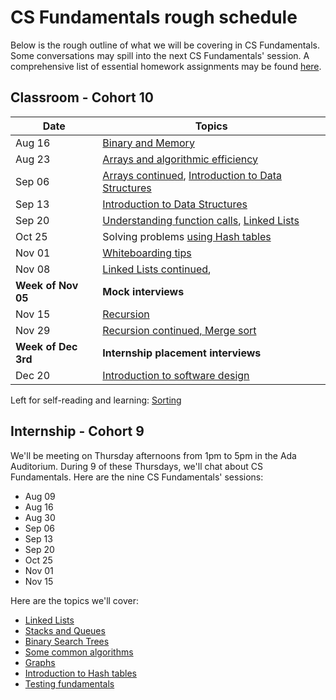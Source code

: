 # CS Fundamentals rough schedule
Below is the rough outline of what we will be covering in CS Fundamentals. Some conversations may spill into the next CS Fundamentals' session. A comprehensive list of essential homework assignments may be found [here](https://github.com/Ada-Developers-Academy/textbook-curriculum/blob/master/04-cs-fundamentals/homeworks.md).

## Classroom - Cohort 10
Date    | Topics
--------|----------------
Aug 16  | [Binary and Memory](https://github.com/Ada-Developers-Academy/textbook-curriculum/blob/master/04-cs-fundamentals/classroom/Binary.md)
Aug 23  | [Arrays and algorithmic efficiency](https://github.com/Ada-Developers-Academy/textbook-curriculum/blob/master/04-cs-fundamentals/classroom/Arrays.md)
Sep 06  | [Arrays continued](https://github.com/Ada-Developers-Academy/textbook-curriculum/blob/master/04-cs-fundamentals/classroom/Arrays.md), [Introduction to Data Structures](https://github.com/Ada-Developers-Academy/textbook-curriculum/blob/master/04-cs-fundamentals/classroom/Introduction%20to%20Data%20Structures.md)
Sep 13  | [Introduction to Data Structures](https://github.com/Ada-Developers-Academy/textbook-curriculum/blob/master/04-cs-fundamentals/classroom/Introduction%20to%20Data%20Structures.md)
Sep 20  | [Understanding function calls](https://github.com/Ada-Developers-Academy/textbook-curriculum/blob/master/04-cs-fundamentals/classroom/Understanding%20function%20calls.md), [Linked Lists](https://github.com/Ada-Developers-Academy/textbook-curriculum/blob/master/04-cs-fundamentals/classroom/Introduction%20to%20Linked%20Lists.md)
Oct 25  |  Solving problems [using Hash tables](https://github.com/Ada-Developers-Academy/textbook-curriculum/blob/master/04-cs-fundamentals/classroom/Using%20Hash%20Tables.md) 
Nov 01  | [Whiteboarding tips](https://github.com/Ada-Developers-Academy/textbook-curriculum/blob/master/04-cs-fundamentals/classroom/Whiteboarding-Tips.md)
Nov 08  | [Linked Lists continued](https://github.com/Ada-Developers-Academy/textbook-curriculum/blob/master/04-cs-fundamentals/classroom/Introduction%20to%20Linked%20Lists.md),
**Week of Nov 05** | **Mock interviews**
Nov 15 | [Recursion](https://github.com/Ada-Developers-Academy/textbook-curriculum/blob/master/04-cs-fundamentals/classroom/Introduction%20to%20Recursion.md)
Nov 29 | [Recursion continued, Merge sort](https://github.com/Ada-Developers-Academy/textbook-curriculum/blob/master/04-cs-fundamentals/classroom/Introduction%20to%20Recursion.md)
**Week of Dec 3rd** | **Internship placement interviews**
Dec 20 | [Introduction to software design](https://github.com/Ada-Developers-Academy/textbook-curriculum/blob/master/04-cs-fundamentals/classroom/Software%20Design.md)

Left for self-reading and learning: [Sorting](https://github.com/Ada-Developers-Academy/textbook-curriculum/blob/master/04-cs-fundamentals/classroom/Sorting.md)

## Internship - Cohort 9
We'll be meeting on Thursday afternoons from 1pm to 5pm in the Ada Auditorium. During 9 of these Thursdays, we'll chat about CS Fundamentals. Here are the nine CS Fundamentals' sessions:
- Aug 09
- Aug 16
- Aug 30
- Sep 06
- Sep 13
- Sep 20
- Oct 25
- Nov 01
- Nov 15

Here are the topics we'll cover:
- [Linked Lists](https://github.com/Ada-Developers-Academy/textbook-curriculum/blob/master/04-cs-fundamentals/internship/Linked%20Lists.md)
- [Stacks and Queues](https://github.com/Ada-Developers-Academy/textbook-curriculum/blob/master/04-cs-fundamentals/internship/Stacks%20and%20Queues.md)
- [Binary Search Trees](https://github.com/Ada-Developers-Academy/textbook-curriculum/blob/master/04-cs-fundamentals/internship/Binary%20Search%20Trees.md)
- [Some common algorithms](https://github.com/Ada-Developers-Academy/textbook-curriculum/blob/master/04-cs-fundamentals/internship/Introduction%20to%20Algorithms.md)
- [Graphs](https://github.com/Ada-Developers-Academy/textbook-curriculum/blob/master/04-cs-fundamentals/internship/Introduction%20to%20Algorithms.md)
- [Introduction to Hash tables](https://github.com/Ada-Developers-Academy/textbook-curriculum/blob/master/04-cs-fundamentals/internship/Hash%20Tables.md)
- [Testing fundamentals](https://github.com/Ada-Developers-Academy/textbook-curriculum/blob/master/04-cs-fundamentals/internship/Testing%20Fundamentals.md)
